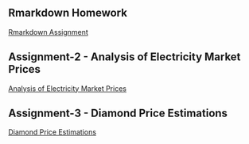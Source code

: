 ## Rmarkdown Homework
[Rmarkdown Assignment](Assignment-1.html)

## Assignment-2 - Analysis of Electricity Market Prices
[Analysis of Electricity Market Prices](tidyverse-epias.v2.html)

## Assignment-3 - Diamond Price Estimations
[Diamond Price Estimations](Assignment-3.html)
